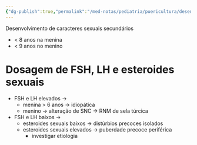 ```yaml
---
{"dg-publish":true,"permalink":"/med-notas/pediatria/puericultura/desenvolvimento/puberdade-precoce/"}
---
```


Desenvolvimento de caracteres sexuais secundários
- < 8 anos na menina
- < 9 anos no menino

# Dosagem de FSH, LH e esteroides sexuais
- FSH e LH elevados -> 
	- menina > 6 anos -> idiopática
	- menino -> alteração de SNC -> RNM de sela túrcica
- FSH e LH baixos ->
	- esteroides sexuais baixos -> distúrbios precoces isolados
	- esteroides sexuais elevados -> puberdade precoce periférica
		- investigar etiologia